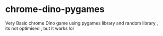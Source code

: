 # chrome-dino-pygames
Very Basic chrome Dino game using pygames library and random library ,
its not optimised , but it works lol
